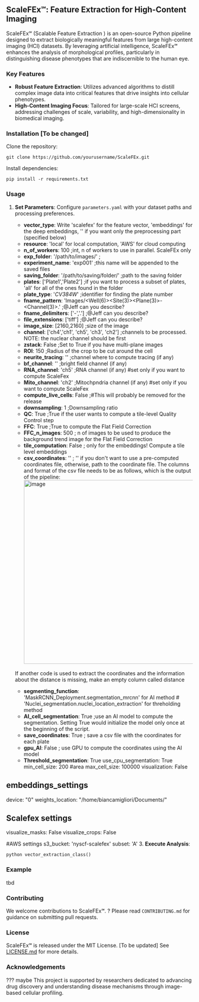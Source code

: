 ## ScaleFEx℠: Feature Extraction for High-Content Imaging

ScaleFEx℠ (Scalable Feature Extraction ) is an open-source Python pipeline designed to extract biologically meaningful features from large high-content imaging (HCI) datasets. By leveraging artificial intelligence, ScaleFEx℠ enhances the analysis of morphological profiles, particularly in distinguishing disease phenotypes that are indiscernible to the human eye.

### Key Features
- **Robust Feature Extraction**: Utilizes advanced algorithms to distill complex image data into critical features that drive insights into cellular phenotypes.
- **High-Content Imaging Focus**: Tailored for large-scale HCI screens, addressing challenges of scale, variability, and high-dimensionality in biomedical imaging.

### Installation [To be changed]

Clone the repository:
```
git clone https://github.com/yourusername/ScaleFEx.git
```

Install dependencies:
```
pip install -r requirements.txt
```

### Usage

1. **Set Parameters**: Configure `parameters.yaml` with your dataset paths and processing preferences.
    - **vector_type**: Write 'scalefex' for the feature vector, 'embeddings' for the deep embeddings, '' if you want only the preprocessing part (specified below)
    - **resource**: 'local' for local computation, 'AWS' for cloud computing
    - **n_of_workers**: 100 ;int, n of workers to use in parallel. ScaleFEx only
    - **exp_folder**: '/path/to/images/' ;
    - **experiment_name**: 'exp001' ;this name will be appended to the saved files
    - **saving_folder**: '/path/to/saving/folder/' ;path to the saving folder
    - **plates**: ['Plate1','Plate2'] ;if you want to process a subset of plates, 'all' for all of the ones found in the folder
    - **plate_type**: '_CV384W_' ;identifier for finding the plate number
    - **fname_pattern**: 'Images/<Well(6)><Site(3)><Plane(3)>-<Channel(3)>.<ext>' ;@Jeff can you describe?
    - **fname_delimiters**: ['-','.'] ;@Jeff can you describe?
    - **file_extensions**: ['tiff'] ;@Jeff can you describe?
    - **image_size**: [2160,2160] ;size of the image
    - **channel**: ['ch4','ch1', 'ch5',  'ch3', 'ch2'] ;channels to be processed. NOTE: the nuclear channel should be first
    - **zstack**: False ;Set to True if you have multi-plane images
    - **ROI**: 150 ;Radius of the crop to be cut around the cell
    - **neurite_tracing**: '' ;channel where to compute tracing (if any) 
    - **bf_channel**: '' ;bright field channel (if any) 
    - **RNA_channel**: 'ch5' ;RNA channel (if any) #set only if you want to compute ScaleFex
    - **Mito_channel**: 'ch2' ;Mitochpndria channel (if any) #set only if you want to compute ScaleFex
    - **compute_live_cells**: False ;#This will probably be removed for the release
    - **downsampling**: 1 ;Downsampling ratio
    - **QC**: True ;True if the user wants to compute a tile-level Quality Control step
    - **FFC**: True ;True to compute the Flat Field Correction
    - **FFC_n_images**: 500 ; n of images to be used to produce the background trend image for the Flat Field Correction
    - **tile_computation**: False ; only for the embeddings! Compute a tile level embeddings
    - **csv_coordinates**: '' ; '' if you don't want to use a pre-computed coordinates file, otherwise, path to the coordinate file. The columns and format of the csv file needs to be as follows, which is the output of the pipeline: <img width="496" alt="image" src="https://github.com/NYSCF/NYSCF_HCI_image_processing/assets/23292813/e25a6268-60e6-4297-9532-a20d4c373e21">
    
    If another code is used to extract the coordinates and the information about the distance is missing, make an empty column called distance
    - **segmenting_function**: 'MaskRCNN_Deployment.segmentation_mrcnn' for AI method # 'Nuclei_segmentation.nuclei_location_extraction' for threholding method 
    - **AI_cell_segmentation**: True ;use an AI model to compute the segmentation. Setting True would initialize the model only once at the beginning of the script.
    - **save_coordinates**: True ; save a csv file with the coordinates for each plate
    - **gpu_AI**: False ; use GPU to compute the coordinates using the AI model
    - **Threshold_segmentation**: True
use_cpu_segmentation: True
min_cell_size: 200 #area
max_cell_size: 100000
visualization: False

## embeddings_settings
device: "0"
weights_location: "/home/biancamigliori/Documents/"

## Scalefex settings
visualize_masks: False
visualize_crops: False

#AWS settings
s3_bucket: 'nyscf-scalefex'
subset: 'A'
3. **Execute Analysis**:
   ```
   python vector_extraction_class()
   ```
### Example

tbd

### Contributing

We welcome contributions to ScaleFEx℠. ? Please read `CONTRIBUTING.md` for guidance on submitting pull requests.

### License

ScaleFEx℠ is released under the MIT License. [To be updated] See [LICENSE.md](LICENSE.md) for more details.

### Acknowledgements
??? maybe
This project is supported by researchers dedicated to advancing drug discovery and understanding disease mechanisms through image-based cellular profiling.
